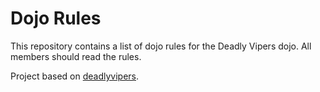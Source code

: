 Dojo Rules
==========

This repository contains a list of dojo rules for the Deadly Vipers dojo. All members should read the rules.

Project based on [deadlyvipers](https://github.com/deadlyvipers).
